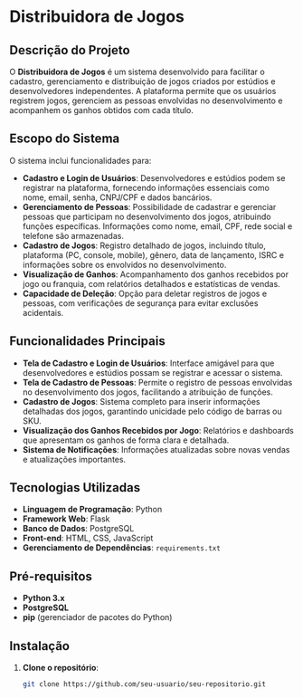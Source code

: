 # Distribuidora de Jogos

## Descrição do Projeto

O **Distribuidora de Jogos** é um sistema desenvolvido para facilitar o cadastro, gerenciamento e distribuição de jogos criados por estúdios e desenvolvedores independentes. A plataforma permite que os usuários registrem jogos, gerenciem as pessoas envolvidas no desenvolvimento e acompanhem os ganhos obtidos com cada título.

## Escopo do Sistema

O sistema inclui funcionalidades para:

- **Cadastro e Login de Usuários**: Desenvolvedores e estúdios podem se registrar na plataforma, fornecendo informações essenciais como nome, email, senha, CNPJ/CPF e dados bancários.
- **Gerenciamento de Pessoas**: Possibilidade de cadastrar e gerenciar pessoas que participam no desenvolvimento dos jogos, atribuindo funções específicas. Informações como nome, email, CPF, rede social e telefone são armazenadas.
- **Cadastro de Jogos**: Registro detalhado de jogos, incluindo título, plataforma (PC, console, mobile), gênero, data de lançamento, ISRC e informações sobre os envolvidos no desenvolvimento.
- **Visualização de Ganhos**: Acompanhamento dos ganhos recebidos por jogo ou franquia, com relatórios detalhados e estatísticas de vendas.
- **Capacidade de Deleção**: Opção para deletar registros de jogos e pessoas, com verificações de segurança para evitar exclusões acidentais.

## Funcionalidades Principais

- **Tela de Cadastro e Login de Usuários**: Interface amigável para que desenvolvedores e estúdios possam se registrar e acessar o sistema.
- **Tela de Cadastro de Pessoas**: Permite o registro de pessoas envolvidas no desenvolvimento dos jogos, facilitando a atribuição de funções.
- **Cadastro de Jogos**: Sistema completo para inserir informações detalhadas dos jogos, garantindo unicidade pelo código de barras ou SKU.
- **Visualização dos Ganhos Recebidos por Jogo**: Relatórios e dashboards que apresentam os ganhos de forma clara e detalhada.
- **Sistema de Notificações**: Informações atualizadas sobre novas vendas e atualizações importantes.

## Tecnologias Utilizadas

- **Linguagem de Programação**: Python
- **Framework Web**: Flask
- **Banco de Dados**: PostgreSQL
- **Front-end**: HTML, CSS, JavaScript
- **Gerenciamento de Dependências**: `requirements.txt`

## Pré-requisitos

- **Python 3.x**
- **PostgreSQL**
- **pip** (gerenciador de pacotes do Python)

## Instalação

1. **Clone o repositório**:

   ```bash
   git clone https://github.com/seu-usuario/seu-repositorio.git
